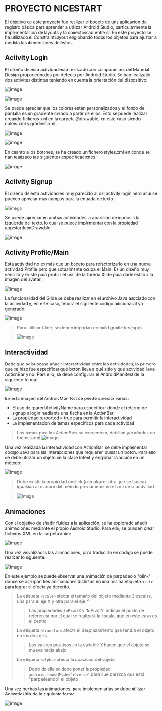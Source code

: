 PROYECTO NICESTART
==================
El objetivo de este proyecto fue realizar el boceto de una aplicacion de registro básica para aprender
a utilizar Android Studio, particularmente la implementación de layouts y la conectividad entre sí. En este proyecto se 
ha utilizado el ConstraintLayout englobando todos los objetos para ajustar a medida las dimensiones de éstos.

Activity Login
--------------
El diseño de esta actividad está realizado con componentes del Material Design proporiconados por defecto por
Android Studio. Se han realizado dos activites distintas teniendo en cuenta la orientación del dispositivo:

![image](https://github.com/user-attachments/assets/463fb2fb-6265-4dc5-9452-3aae3d595746)

![image](https://github.com/user-attachments/assets/fb6a7d9e-2738-4934-9cdb-6bf53276470d)

Se puede apreciar que los colores están personalizados y el fondo de pantalla es un gradiente creado a partir de 
ellos. Esto se puede realizar creando ficheros xml en la carpeta @drawable; en este caso siendo colors.xml y gradient.xml:

![image](https://github.com/user-attachments/assets/1e6137dc-d024-47e0-a31e-243700c24324)

![image](https://github.com/user-attachments/assets/a4ccd8fb-fed3-44c4-a871-85793b8804d8)

En cuanto a los botones, se ha creado un fichero styles.xml en donde se han realizado las siguientes especificaciones:

![image](https://github.com/user-attachments/assets/dc97ec8e-1d28-467d-bfae-f47467ae3cf2)

Activity Signup
---------------
El diseño de esta actividad es muy parecido al del activity login pero aquí se pueden apreciar más campos para la
entrada de texto.

![image](https://github.com/user-attachments/assets/2f745b02-ea77-425d-9671-ec005648d774)

Se puede apreciar en ambas actividades la aparición de iconos a la izquierda del texto, lo cual se puede implementar
con la propiedad app:startIconDrawable.

![image](https://github.com/user-attachments/assets/efeafa3a-c69d-48ab-bfe8-8b1bcb5ec1ef)


Activity Profile/Main
----------------
Esta actividad no es más que un boceto para refactorizarlo en una nueva actividad Profile pero que actualmente ocupa el Main.
Es un diseño muy sencillo y existe para probar el uso de la librería Glide para darle estilo a la imagen del avatar.

![image](https://github.com/user-attachments/assets/47c99314-35ae-42e4-bbb7-04fad33daad9)

La funcionalidad del Glide se debe realizar en el archivo Java asociado con la actividad y,
en este caso, tendrá el siguiente código adicional al ya generado:

![image](https://github.com/user-attachments/assets/a2d42d87-c64d-4bc0-b85b-e2d30197e03c)

> Para utilizar Glide, se deben importan en build.gradle.kts(:app)

> ![image](https://github.com/user-attachments/assets/9aedce3d-8115-48ee-bd25-9e304dafba59)


Interactividad
--------------
Dado que se buscaba añadir interactividad entre las actividades, lo primero que se hizo fue especificar qué botón lleva a qué sitio y
qué actividad lleva ActionBar y no. Para ello, se debe configurar el AndroidManifest de la siguiente forma:

![image](https://github.com/user-attachments/assets/eb309bfa-b0cc-49c6-9d87-4dd6a72d0bf1)

En esta imagen del AndroidManifest se puede apreciar varias:
* El uso de :parentActivityName para especificar donde el retorno de signup a login mediante una flecha en la ActionBar
* La propiedad :exported = true para permitir la interactividad
* La implementacion de temas específicos para cada actividad

> Los temas para las ActionBars se encuentran, detallan y/o añaden en themes.xml
> ![image](https://github.com/user-attachments/assets/566b89ab-8e72-446b-8306-1fdbadc17c1a)

Una vez realizada la interactividad con ActionBar, se debe implementar código Java para las interacciones que requieren pulsar un botón.
Para ello se debe utilizar un objeto de la clase Intent y englobar la acción en un método:

![image](https://github.com/user-attachments/assets/95f3fbff-2fa9-4cfd-8b60-613e77d27f0b)

> Debe existir la propiedad onclick (o cualquier otra que se busca) igualada al nombre del método previamente en el xml de la actividad

>![image](https://github.com/user-attachments/assets/df919b9c-c999-4393-8428-764b08ec9150)


Animaciones
------------
Con el objetivo de añadir fluidez a la aplicación, se ha explorado añadir animaciones mediante el propio Android Studio. Para ello,
se pueden crear ficheros XML en la carpeta anim:

![image](https://github.com/user-attachments/assets/2503c727-09c7-4789-aace-5c2a3d0e6dec)

Una vez visualizadas las animaciones, para traducirlo en código se puede realizar lo siguiente:

![image](https://github.com/user-attachments/assets/fc79cffe-5cbb-4a9f-a8b1-505ee76c87ca)

En este ejemplo se puede observar una animación de parpadeo o "blink" donde se agrupan tres animaciones distintas en una misma etiqueta 
`<set>` para lograr el efecto ya descrito.
> La etiqueta `<scale>` afecta el tamaño del objeto mediante 2 escalas, una para el eje X y otra para el eje Y
>
>> Las propiedades `toPivotX` y 'toPivotY' indican el punto de referencia por el cual se realizará la escala, que en este caso es el centro
>
> La etiqueta `<transform` afecta el desplazamiento que tendrá el objeto en los dos ejes
>
>> Los valores positivos en la variable Y hacen que el objeto se mueva hacia abajo
> 
> La etiqueta `<alpha>` afecta la opacidad del objeto
> 
>> Detro de ella se debe poner la propiedad `android:repeatMode="reverse"` para que parezca que está "parpadeando" el objeto

Una vez hechas las animaciones, para implementarlas se debe utilizar AnimatioUtils de la siguiente forma:

![image](https://github.com/user-attachments/assets/4b794402-8580-4e5e-9610-201e41f7b5ce)

